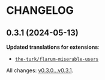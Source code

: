 CHANGELOG
=========


0.3.1 (2024-05-13)
------------------

**Updated translations for extensions**:

* [`the-turk/flarum-miserable-users`](https://github.com/the-turk/flarum-miserable-users)


All changes: [v0.3.0...v0.3.1](https://github.com/flarum-lang/tamil/compare/v0.3.0...v0.3.1).


